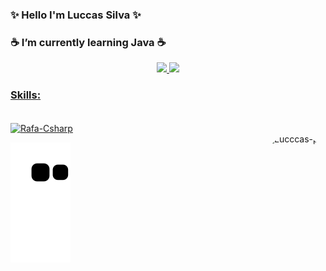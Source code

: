 ### ✨ Hello I'm Luccas Silva ✨
### ☕ I’m currently learning Java ☕ 

<div align="center">
  <a href="https://github.com/Luccas-Silva">
  <img height="150em" src="https://github-readme-stats.vercel.app/api?username=Luccas-Silva&show_icons=true&theme=dracula&include_all_commits=true&count_private=true"/>
  <img height="150em" src="https://github-readme-stats.vercel.app/api/top-langs/?username=Luccas-Silva&layout=compact&langs_count=7&theme=dracula"/>
</div>

### Skills: 
<div style="display: inline_block"><br>
  <img align="center" alt="Rafa-Csharp" height="75" width="75" src="https://cdn.jsdelivr.net/gh/devicons/devicon/icons/java/java-plain.svg" />
</div> 

<img align="right" alt="Lucccas-pic" height="125" style="border-radius:50px;" src="https://cdn.discordapp.com/attachments/817202921355739137/943297883208310894/Design_sem_nome.gif"/>

![Snake animation](https://github.com/Luccas-Silva/Luccas-Silva/blob/output/github-contribution-grid-snake.svg)



